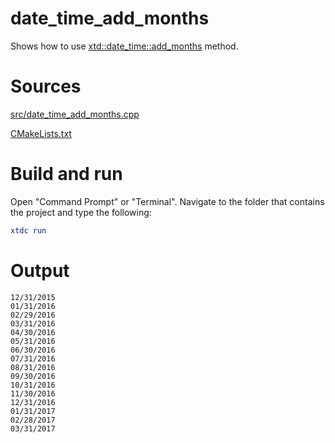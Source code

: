 # date_time_add_months

Shows how to use [xtd::date_time::add_months](https://gammasoft71.github.io/xtd/reference_guides/latest/classxtd_1_1date__time.html#a07d4f63d951d1e2674aadc064f533f0c) method.

# Sources

[src/date_time_add_months.cpp](src/date_time_add_months.cpp)

[CMakeLists.txt](CMakeLists.txt)

# Build and run

Open "Command Prompt" or "Terminal". Navigate to the folder that contains the project and type the following:

```cmake
xtdc run
```

# Output

```
12/31/2015
01/31/2016
02/29/2016
03/31/2016
04/30/2016
05/31/2016
06/30/2016
07/31/2016
08/31/2016
09/30/2016
10/31/2016
11/30/2016
12/31/2016
01/31/2017
02/28/2017
03/31/2017
```
